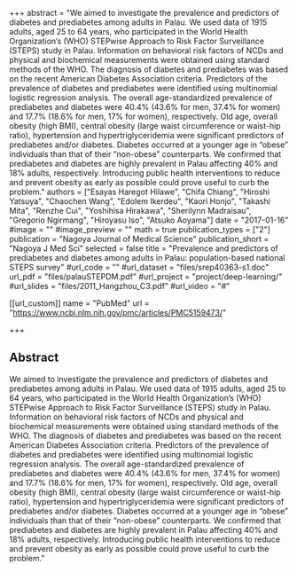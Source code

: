 +++
abstract = "We aimed to investigate the prevalence and predictors of diabetes and prediabetes among adults in Palau. We used data of 1915 adults, aged 25 to 64 years, who participated in the World Health Organization’s (WHO) STEPwise Approach to Risk Factor Surveillance (STEPS) study in Palau. Information on behavioral risk factors of NCDs and physical and biochemical measurements were obtained using standard methods of the WHO. The diagnosis of diabetes and prediabetes was based on the recent American Diabetes Association criteria. Predictors of the prevalence of diabetes and prediabetes were identified using multinomial logistic regression analysis. The overall age-standardized prevalence of prediabetes and diabetes were 40.4% (43.6% for men, 37.4% for women) and 17.7% (18.6% for men, 17% for women), respectively. Old age, overall obesity (high BMI), central obesity (large waist circumference or waist-hip ratio), hypertension and hypertriglyceridemia were significant predictors of prediabetes and/or diabetes. Diabetes occurred at a younger age in “obese” individuals than that of their “non-obese” counterparts. We confirmed that prediabetes and diabetes are highly prevalent in Palau affecting 40% and 18% adults, respectively. Introducing public health interventions to reduce and prevent obesity as early as possible could prove useful to curb the problem."
authors = ["Esayas Haregot Hilawe", "Chifa Chiang", "Hiroshi Yatsuya", "Chaochen Wang", "Edolem Ikerdeu", "Kaori Honjo", "Takashi Mita", "Renzhe Cui", "Yoshihisa Hirakawa", "Sherilynn Madraisau", "Gregorio Ngirmang", "Hiroyasu Iso", "Atsuko Aoyama"]
date = "2017-01-16"
#image = ""
#image_preview = ""
math = true
publication_types = ["2"]
publication = "Nagoya Journal of Medical Science"
publication_short = "Nagoya J Med Sci"
selected = false
title = "Prevalence and predictors of prediabetes and diabetes among adults in Palau: population-based national STEPS survey"
#url_code = ""
#url_dataset = "files/srep40363-s1.doc"
url_pdf = "files/palauSTEPDM.pdf"
#url_project = "project/deep-learning/"
#url_slides = "files/2011_Hangzhou_C3.pdf"
#url_video = "#"

[[url_custom]]
name = "PubMed"
url = "https://www.ncbi.nlm.nih.gov/pmc/articles/PMC5159473/"

+++


## Abstract

We aimed to investigate the prevalence and predictors of diabetes and prediabetes among adults in Palau. We used data of 1915 adults, aged 25 to 64 years, who participated in the World Health Organization’s (WHO) STEPwise Approach to Risk Factor Surveillance (STEPS) study in Palau. Information on behavioral risk factors of NCDs and physical and biochemical measurements were obtained using standard methods of the WHO. The diagnosis of diabetes and prediabetes was based on the recent American Diabetes Association criteria. Predictors of the prevalence of diabetes and prediabetes were identified using multinomial logistic regression analysis. The overall age-standardized prevalence of prediabetes and diabetes were 40.4% (43.6% for men, 37.4% for women) and 17.7% (18.6% for men, 17% for women), respectively. Old age, overall obesity (high BMI), central obesity (large waist circumference or waist-hip ratio), hypertension and hypertriglyceridemia were significant predictors of prediabetes and/or diabetes. Diabetes occurred at a younger age in “obese” individuals than that of their “non-obese” counterparts. We confirmed that prediabetes and diabetes are highly prevalent in Palau affecting 40% and 18% adults, respectively. Introducing public health interventions to reduce and prevent obesity as early as possible could prove useful to curb the problem."
